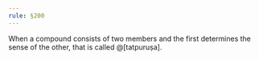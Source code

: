 ```yaml
---
rule: §200
---
```


When a compound consists of two members and the first determines the sense of the other, that is called @[tatpuruṣa].